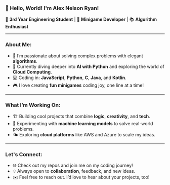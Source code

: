 ### **👋 Hello, World! I'm Alex Nelson Ryan!**

🚀 **3rd Year Engineering Student** | 🎲 **Minigame Developer** | 📚 **Algorithm Enthusiast**

---

### **About Me:**
- 🌟 I’m passionate about solving complex problems with elegant **algorithms**.
- 🧠 Currently diving deeper into **AI with Python** and exploring the world of **Cloud Computing**.
- 💻 Coding in: **JavaScript**, **Python**, **C**, **Java**, and **Kotlin**.
- 🎮 I love creating **fun minigames** coding joy, one line at a time!

---

### **What I’m Working On:**
- 🏗 Building cool projects that combine **logic**, **creativity**, and **tech**.
- 🚀 Experimenting with **machine learning models** to solve real-world problems.
- 🌤 Exploring **cloud platforms** like AWS and Azure to scale my ideas.

---

### **Let's Connect:**
- 🌐 Check out my repos and join me on my coding journey!
- 💡 Always open to **collaboration**, feedback, and new ideas.
- ✉️ Feel free to reach out. I’d love to hear about your projects, too!

